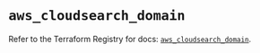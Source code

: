 # `aws_cloudsearch_domain`

Refer to the Terraform Registry for docs: [`aws_cloudsearch_domain`](https://registry.terraform.io/providers/hashicorp/aws/5.57.0/docs/resources/cloudsearch_domain).
